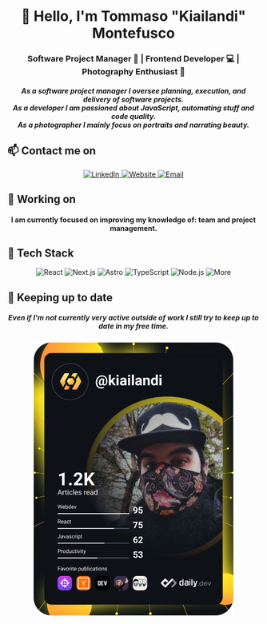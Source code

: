 <div align="center">
  <h1>👋 Hello, I'm Tommaso "Kiailandi" Montefusco</h1>
  <h3>Software Project Manager 📅 | Frontend Developer 💻 | Photography Enthusiast 📸</h3>
  <h5>
    As a software project manager I oversee planning, execution, and delivery of software projects.
    <br/>
    As a developer I am passioned about JavaScript, automating stuff and code quality.
    <br/>
    As a photographer I mainly focus on portraits and narrating beauty.
  </h5>
</div>

## 📫 Contact me on

<div align="center">
  <a href="https://linkedin.com/in/tommaso-montefusco">
    <img src="https://img.shields.io/badge/LinkedIn-0077B5?style=for-the-badge&logo=linkedin&logoColor=white" alt="LinkedIn"/>
  </a>
  <a href="https://tommasomontefusco.me/">
    <img src="https://img.shields.io/badge/Personal_Website-D14836?style=for-the-badge&logoColor=white" alt="Website"/>
  </a>
  <a href="mailto:tommaso.montefusco@hotmail.it">
    <img src="https://img.shields.io/badge/Email-0072C6?style=for-the-badge&logoColor=white" alt="Email"/>
  </a>
</div>

## 🚧 Working on
<div align="center">
  <h4>I am currently focused on improving my knowledge of: team and project management.</h4>
</div>

## 🚀 Tech Stack

<p align="center">
  <img src="https://img.shields.io/badge/React-20232A?style=for-the-badge&logo=react&logoColor=61DAFB" alt="React"/>
  <img src="https://img.shields.io/badge/Next.js-000000?style=for-the-badge&logo=next.js&logoColor=white" alt="Next.js"/>
  <img src="https://img.shields.io/badge/Astro-0C1222?style=for-the-badge&logo=astro&logoColor=FDFDFE" alt="Astro"/>
  <img src="https://img.shields.io/badge/TypeScript-007ACC?style=for-the-badge&logo=typescript&logoColor=white" alt="TypeScript"/>
  <img src="https://img.shields.io/badge/Node.js-68A063?style=for-the-badge&logo=node.js&logoColor=white" alt="Node.js"/>
  <img src="https://img.shields.io/badge/more_coming_soon™-121212?style=for-the-badge&logoColor=white" alt="More"/
</p>

## 📖 Keeping up to date

<h5 align="center">Even if I'm not currently very active outside of work I still try to keep up to date in my free time.</h5>
<div align="center">
  <a href="https://dly.to/lId0Iz784es"><img src="https://github.com/kiailandi/kiailandi/blob/master/devcard.svg" width="400" alt="Kiailandi's Dev Card"/> 
</div>
